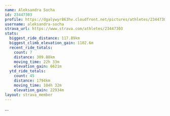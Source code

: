 ```yaml
---
name: Aleksandra Socha
id: 23447303
profile: https://dgalywyr863hv.cloudfront.net/pictures/athletes/23447303/14745546/4/large.jpg
username: aleksandra-socha
strava_url: https://www.strava.com/athletes/23447303
stats:
  biggest_ride_distance: 117.89km
  biggest_climb_elevation_gain: 1102.6m
  recent_ride_totals:
    count: 7
    distance: 309.88km
    moving_time: 22h 33m
    elevation_gain: 6621m
  ytd_ride_totals:
    count: 45
    distance: 1794km
    moving_time: 104h 32m
    elevation_gain: 22934m
layout: strava_member
--- 
```

...
